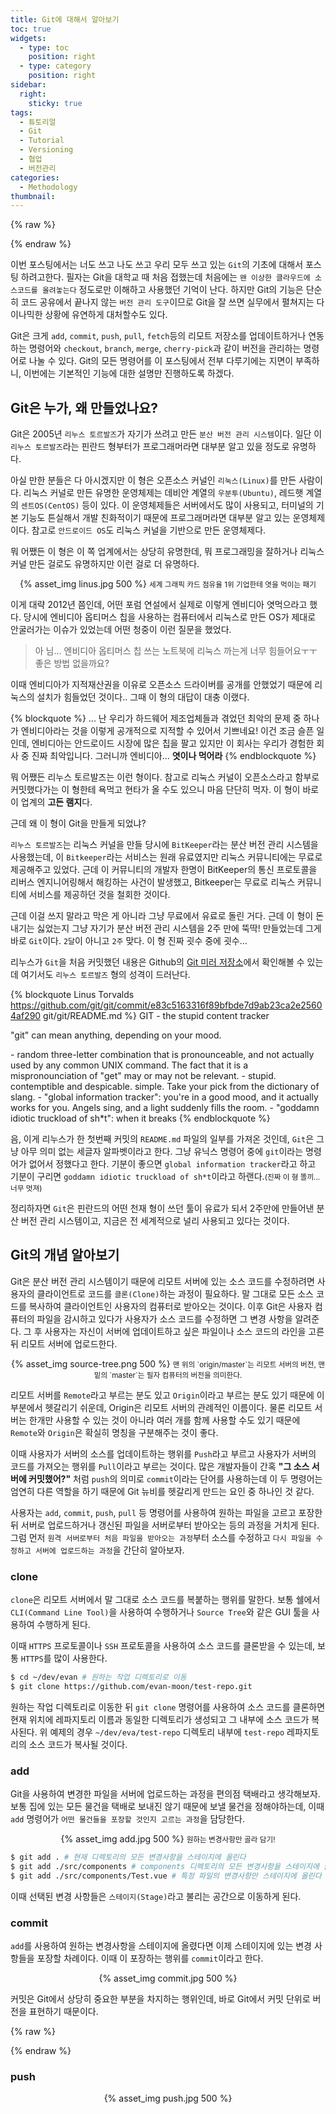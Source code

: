 ```yaml
---
title: Git에 대해서 알아보기
toc: true
widgets:
  - type: toc
    position: right
  - type: category
    position: right
sidebar:
  right:
    sticky: true
tags:
  - 튜토리얼
  - Git
  - Tutorial
  - Versioning
  - 협업
  - 버전관리
categories:
  - Methodology
thumbnail:
---
```


{% raw %}
<script src="https://cdn.jsdelivr.net/npm/@gitgraph/js"></script>
<script>
  function getGitGraph (domId = '') {
    const el = document.getElementById(domId);
    return GitgraphJS.createGitgraph(el, {

    });
  }
</script>
<style>
.git-graph text {
  font-size: 12px;
}
</style>
{% endraw %}

이번 포스팅에서는 너도 쓰고 나도 쓰고 우리 모두 쓰고 있는 `Git`의 기초에 대해서 포스팅 하려고한다. 필자는 Git을 대학교 때 처음 접했는데 처음에는 `왠 이상한 클라우드에 소스코드를 올려놓는다` 정도로만 이해하고 사용했던 기억이 난다. 하지만 Git의 기능은 단순히 코드 공유에서 끝나지 않는 `버전 관리 도구`이므로 Git을 잘 쓰면 실무에서 펼쳐지는 다이나믹한 상황에 유연하게 대처할수도 있다.
<!-- more -->

Git은 크게 `add`, `commit`, `push`, `pull`, `fetch`등의 리모트 저장소를 업데이트하거나 연동하는 명령어와 `checkout`, `branch`, `merge`, `cherry-pick`과 같이 버전을 관리하는 명령어로 나눌 수 있다. Git의 모든 명령어를 이 포스팅에서 전부 다루기에는 지면이 부족하니, 이번에는 기본적인 기능에 대한 설명만 진행하도록 하겠다.

## Git은 누가, 왜 만들었나요?
Git은 2005년 `리누스 토르발즈`가 자기가 쓰려고 만든 `분산 버전 관리 시스템`이다. 일단 이 `리누스 토르발즈`라는 핀란드 형부터가 프로그래머라면 대부분 알고 있을 정도로 유명하다.

아실 만한 분들은 다 아시겠지만 이 형은 오픈소스 커널인 `리눅스(Linux)`를 만든 사람이다. 리눅스 커널로 만든 유명한 운영체제는 데비안 계열의 `우분투(Ubuntu)`, 레드햇 계열의 `센트OS(CentOS)` 등이 있다. 이 운영체제들은 서버에서도 많이 사용되고, 터미널의 기본 기능도 튼실해서 개발 친화적이기 때문에 프로그래머라면 대부분 알고 있는 운영체제이다. 참고로 `안드로이드 OS`도 리눅스 커널을 기반으로 만든 운영체제다.

뭐 어쨌든 이 형은 이 쪽 업계에서는 상당히 유명한데, 뭐 프로그래밍을 잘하거나 리눅스 커널 만든 걸로도 유명하지만 이런 걸로 더 유명하다.

<center>
  {% asset_img linus.jpg 500 %}
  <small>세계 그래픽 카드 점유율 1위 기업한테 엿을 먹이는 패기</small>
  <br>
</center>



이게 대략 2012년 쯤인데, 어떤 포럼 연설에서 실제로 이렇게 엔비디아 엿먹으라고 했다. 당시에 엔비디아 옵티머스 칩을 사용하는 컴퓨터에서 리눅스로 만든 OS가 제대로 안굴러가는 이슈가 있었는데 어떤 청중이 이런 질문을 했었다.

> 아 님... 엔비디아 옵티머스 칩 쓰는 노트북에 리눅스 까는게 너무 힘들어요ㅜㅜ 좋은 방법 없을까요?

이때 엔비디아가 지적재산권을 이유로 오픈소스 드라이버를 공개를 안했었기 때문에 리눅스의 설치가 힘들었던 것이다.. 그때 이 형의 대답이 대충 이랬다.

{% blockquote %}
...
난 우리가 하드웨어 제조업체들과 겪었던 최악의 문제 중 하나가 엔비디아라는 것을 이렇게 공개적으로 지적할 수 있어서 기쁘네요! 이건 조금 슬픈 일인데, 엔비디아는 안드로이드 시장에 많은 칩을 팔고 있지만 이 회사는 우리가 경험한 회사 중 진짜 최악입니다.
그러니까 엔비디아... **엿이나 먹어라**
{% endblockquote %}

뭐 어쨌든 리누스 토르발즈는 이런 형이다. 참고로 리눅스 커널이 오픈소스라고 함부로 커밋했다가는 이 형한테 욕먹고 현타가 올 수도 있으니 마음 단단히 먹자. 이 형이 바로 이 업계의 **고든 램지**다.

근데 왜 이 형이 Git을 만들게 되었냐?

`리누스 토르발즈`는 리눅스 커널을 만들 당시에 `BitKeeper`라는 분산 버전 관리 시스템을 사용했는데, 이 `Bitkeeper`라는 서비스는 원래 유료였지만 리눅스 커뮤니티에는 무료로 제공해주고 있었다.
근데 이 커뮤니티의 개발자 한명이 BitKeeper의 통신 프로토콜을 리버스 엔지니어링해서 해킹하는 사건이 발생했고, Bitkeeper는 무료로 리눅스 커뮤니티에 서비스를 제공하던 것을 철회한 것이다.

근데 이걸 쓰지 말라고 막은 게 아니라 그냥 무료에서 유료로 돌린 거다. 근데 이 형이 돈내기는 싫었는지 그냥 자기가 분산 버전 관리 시스템을 2주 만에 뚝딱! 만들었는데 그게 바로 `Git`이다.
`2달`이 아니고 `2주` 맞다. 이 형 진짜 굇수 중에 굇수...

리누스가 `Git`을 처음 커밋했던 내용은 Github의 [Git 미러 저장소](https://github.com/git/git/commit/e83c5163316f89bfbde7d9ab23ca2e25604af290)에서 확인해볼 수 있는데 여기서도 `리누스 토르발즈` 형의 성격이 드러난다.

{% blockquote Linus Torvalds https://github.com/git/git/commit/e83c5163316f89bfbde7d9ab23ca2e25604af290 git/git/README.md %}
GIT - the stupid content tracker

"git" can mean anything, depending on your mood.

 \- random three-letter combination that is pronounceable, and not
   actually used by any common UNIX command. The fact that it is a mispronounciation of "get" may or may not be relevant.
 \- stupid. contemptible and despicable. simple. Take your pick from the
   dictionary of slang.
 \- "global information tracker": you're in a good mood, and it actually
   works for you. Angels sing, and a light suddenly fills the room. 
 \- "goddamn idiotic truckload of sh*t": when it breaks
{% endblockquote %}

음, 이게 리누스가 한 첫번째 커밋의 `README.md` 파일의 일부를 가져온 것인데, `Git`은 그냥 아무 의미 없는 세글자 알파벳이라고 한다. 그냥 유닉스 명령어 중에 `git`이라는 명령어가 없어서 정했다고 한다. 기분이 좋으면 `global information tracker`라고 하고 기분이 구리면 `goddamn idiotic truckload of sh*t`이라고 하랜다.<small>(진짜 이 형 똘끼...너무 멋져)</small>

정리하자면 `Git`은 핀란드의 어떤 천재 형이 쓰던 툴이 유료가 되서 2주만에 만들어낸 분산 버전 관리 시스템이고, 지금은 전 세계적으로 널리 사용되고 있다는 것이다.

## Git의 개념 알아보기
Git은 분산 버전 관리 시스템이기 때문에 리모트 서버에 있는 소스 코드를 수정하려면 사용자의 클라이언트로 코드를 `클론(Clone)`하는 과정이 필요하다. 말 그대로 모든 소스 코드를 복사하여 클라이언트인 사용자의 컴퓨터로 받아오는 것이다.
이후 Git은 사용자 컴퓨터의 파일을 감시하고 있다가 사용자가 소스 코드를 수정하면 그 변경 사항을 알려준다. 그 후 사용자는 자신이 서버에 업데이트하고 싶은 파일이나 소스 코드의 라인을 고른 뒤 리모트 서버에 업로드한다. 

<center>
  {% asset_img source-tree.png 500 %}
  <small>맨 위의 `origin/master`는 리모트 서버의 버전, 맨 밑의 `master`는 필자 컴퓨터의 버전을 의미한다.</small>
  <br>
</center>

리모트 서버를 `Remote`라고 부르는 분도 있고 `Origin`이라고 부르는 분도 있기 때문에 이 부분에서 헷갈리기 쉬운데, Origin은 리모트 서버의 관례적인 이름이다. 물론 리모트 서버는 한개만 사용할 수 있는 것이 아니라 여러 개를 함께 사용할 수도 있기 때문에 `Remote`와 `Origin`은 확실히 명칭을 구분해주는 것이 좋다.

이때 사용자가 서버의 소스를 업데이트하는 행위를 `Push`라고 부르고 사용자가 서버의 코드를 가져오는 행위를 `Pull`이라고 부르는 것이다. 많은 개발자들이 간혹 **"그 소스 서버에 커밋했어?"** 처럼 `push`의 의미로 `commit`이라는 단어를 사용하는데 이 두 명령어는 엄연히 다른 역할을 하기 때문에 Git 뉴비를 헷갈리게 만드는 요인 중 하나인 것 같다.

사용자는 `add`, `commit`, `push`, `pull` 등 명령어를 사용하여 원하는 파일을 고르고 포장한 뒤 서버로 업로드하거나 갱신된 파일을 서버로부터 받아오는 등의 과정을 거치게 된다. 그럼 먼저 `원격 서버로부터 처음 파일을 받아오는 과정`부터 소스를 수정하고 `다시 파일을 수정하고 서버에 업로드하는 과정`을 간단히 알아보자.

### clone
`clone`은 리모트 서버에서 말 그대로 소스 코드를 복붙하는 행위를 말한다. 보통 쉘에서 `CLI(Command Line Tool)`을 사용하여 수행하거나 `Source Tree`와 같은 GUI 툴을 사용하여 수행하게 된다.

이때 `HTTPS` 프로토콜이나 `SSH` 프로토콜을 사용하여 소스 코드를 클론받을 수 있는데, 보통 `HTTPS`를 많이 사용한다.

```bash
$ cd ~/dev/evan # 원하는 작업 디렉토리로 이동
$ git clone https://github.com/evan-moon/test-repo.git
```

원하는 작업 디렉토리로 이동한 뒤 `git clone` 명령어를 사용하여 소스 코드를 클론하면 현재 위치에 레파지토리 이름과 동일한 디렉토리가 생성되고 그 내부에 소스 코드가 복사된다. 위 예제의 경우 `~/dev/eva/test-repo` 디렉토리 내부에 `test-repo` 레파지토리의 소스 코드가 복사될 것이다.

### add
Git을 사용하여 변경한 파일을 서버에 업로드하는 과정을 편의점 택배라고 생각해보자. 보통 집에 있는 모든 물건을 택배로 보내진 않기 때문에 보낼 물건을 정해야하는데, 이때 `add` 명령어가 `어떤 물건들을 포장할 것인지 고르는 과정`을 담당한다.

<center>
{% asset_img add.jpg 500 %}
<small>원하는 변경사항만 골라 담기!</small>
<br>
</center>

```bash
$ git add . # 현재 디렉토리의 모든 변경사항을 스테이지에 올린다
$ git add ./src/components # components 디렉토리의 모든 변경사항을 스테이지에 올린다
$ git add ./src/components/Test.vue # 특정 파일의 변경사항만 스테이지에 올린다
```

이때 선택된 변경 사항들은 `스테이지(Stage)`라고 불리는 공간으로 이동하게 된다.

### commit
`add`를 사용하여 원하는 변경사항을 스테이지에 올렸다면 이제 스테이지에 있는 변경 사항들을 포장할 차례이다. 이때 이 포장하는 행위를 `commit`이라고 한다.

<center>
{% asset_img commit.jpg 500 %}
<br>
</center>

커밋은 Git에서 상당히 중요한 부분을 차지하는 행위인데, 바로 Git에서 커밋 단위로 버전을 표현하기 때문이다.

{% raw %}
<div id="commit-git-graph" class=git-graph></div>
<script>
(function () {
  const git = getGitGraph('commit-git-graph');
  const master = git.branch('master');
  master.commit({
    subject: '첫번째 커밋 입니다',
    author: 'Evan <bboydart91@gmail.com>',
  });
  master.commit({
    subject: '두번째 커밋 입니다',
    author: 'Evan <bboydart91@gmail.com>',
  });
  master.commit({
    subject: '세번째 커밋 입니다',
    author: 'Evan <bboydart91@gmail.com>',
  });
})();
</script>
{% endraw %}

### push
<center>
{% asset_img push.jpg 500 %}
<br>
</center>

